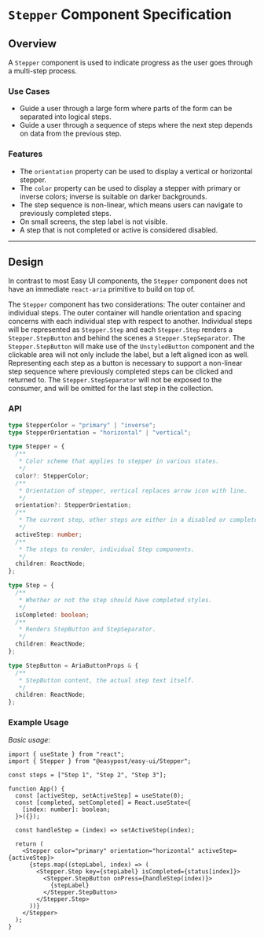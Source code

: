 # `Stepper` Component Specification

## Overview

A `Stepper` component is used to indicate progress as the user goes through a multi-step process.

### Use Cases

- Guide a user through a large form where parts of the form can be separated into logical steps.
- Guide a user through a sequence of steps where the next step depends on data from the previous step.

### Features

- The `orientation` property can be used to display a vertical or horizontal stepper.
- The `color` property can be used to display a stepper with primary or inverse colors; inverse is suitable on darker backgrounds.
- The step sequence is non-linear, which means users can navigate to previously completed steps.
- On small screens, the step label is not visible.
- A step that is not completed or active is considered disabled.

---

## Design

In contrast to most Easy UI components, the `Stepper` component does not have an immediate `react-aria` primitive to build on top of.

The `Stepper` component has two considerations: The outer container and individual steps. The outer container will handle orientation and spacing concerns with each individual step with respect to another. Individual steps will be represented as `Stepper.Step` and each `Stepper.Step` renders a `Stepper.StepButton` and behind the scenes a `Stepper.StepSeparator`. The `Stepper.StepButton` will make use of the `UnstyledButton` component and the clickable area will not only include the label, but a left aligned icon as well. Representing each step as a button is necessary to support a non-linear step sequence where previously completed steps can be clicked and returned to. The `Stepper.StepSeparator` will not be exposed to the consumer, and will be omitted for the last step in the collection.

### API

```ts
type StepperColor = "primary" | "inverse";
type StepperOrientation = "horizontal" | "vertical";

type Stepper = {
  /**
   * Color scheme that applies to stepper in various states.
   */
  color?: StepperColor;
  /**
   * Orientation of stepper, vertical replaces arrow icon with line.
   */
  orientation?: StepperOrientation;
  /**
   * The current step, other steps are either in a disabled or completed state.
   */
  activeStep: number;
  /**
   * The steps to render, individual Step components.
   */
  children: ReactNode;
};

type Step = {
  /**
   * Whether or not the step should have completed styles.
   */
  isCompleted: boolean;
  /**
   * Renders StepButton and StepSeparator.
   */
  children: ReactNode;
};

type StepButton = AriaButtonProps & {
  /**
   * StepButton content, the actual step text itself.
   */
  children: ReactNode;
};
```

### Example Usage

_Basic usage_:

```tsx
import { useState } from "react";
import { Stepper } from "@easypost/easy-ui/Stepper";

const steps = ["Step 1", "Step 2", "Step 3"];

function App() {
  const [activeStep, setActiveStep] = useState(0);
  const [completed, setCompleted] = React.useState<{
    [index: number]: boolean;
  }>({});

  const handleStep = (index) => setActiveStep(index);

  return (
    <Stepper color="primary" orientation="horizontal" activeStep={activeStep}>
      {steps.map((stepLabel, index) => (
        <Stepper.Step key={stepLabel} isCompleted={status[index]}>
          <Stepper.StepButton onPress={handleStep(index)}>
            {stepLabel}
          </Stepper.StepButton>
        </Stepper.Step>
      ))}
    </Stepper>
  );
}
```
